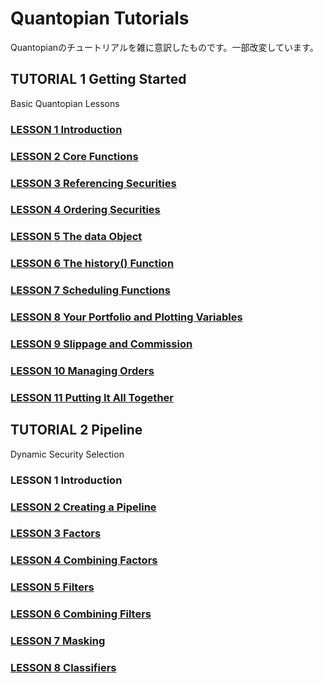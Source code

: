 # Quantopian Tutorials
Quantopianのチュートリアルを雑に意訳したものです。一部改変しています。

## TUTORIAL 1 Getting Started
Basic Quantopian Lessons

### [LESSON 1 Introduction](./TUTORIAL1/LESSON1_2.md)
### [LESSON 2 Core Functions](./TUTORIAL1/LESSON1_2.md)
### [LESSON 3 Referencing Securities](./TUTORIAL1/LESSON3.md)
### [LESSON 4 Ordering Securities](./TUTORIAL1/LESSON4.md)
### [LESSON 5 The data Object](./TUTORIAL1/LESSON5.md)
### [LESSON 6 The history() Function](./TUTORIAL1/LESSON6.md)
### [LESSON 7 Scheduling Functions](./TUTORIAL1/LESSON7.md)
### [LESSON 8 Your Portfolio and Plotting Variables](./TUTORIAL1/LESSON8.md)
### [LESSON 9 Slippage and Commission](./TUTORIAL1/LESSON9.md)
### [LESSON 10 Managing Orders](./TUTORIAL1/LESSON10.md)
### [LESSON 11 Putting It All Together](./TUTORIAL1/LESSON11.md)

## TUTORIAL 2 Pipeline
Dynamic Security Selection

### LESSON 1 Introduction
### [LESSON 2 Creating a Pipeline](./TUTORIAL2/LESSON2.ipynb)
### [LESSON 3 Factors](./TUTORIAL2/LESSON3.ipynb)
### [LESSON 4 Combining Factors](./TUTORIAL2/LESSON4.ipynb)
### [LESSON 5 Filters](./TUTORIAL2/LESSON5.ipynb)
### [LESSON 6 Combining Filters](./TUTORIAL2/LESSON6.ipynb)
### [LESSON 7 Masking](./TUTORIAL2/LESSON7.ipynb)
### [LESSON 8 Classifiers](./TUTORIAL2/LESSON8.ipynb)
